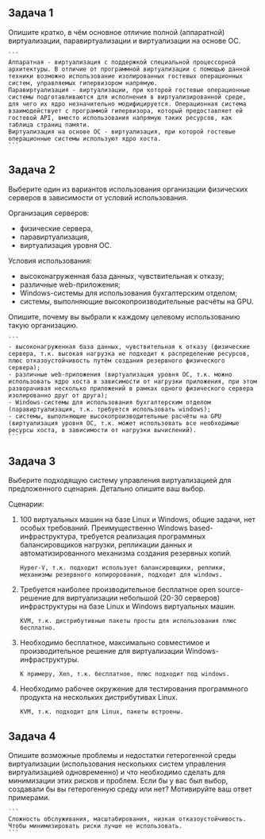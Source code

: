 ## Задача 1

Опишите кратко, в чём основное отличие полной (аппаратной) виртуализации, паравиртуализации и виртуализации на основе ОС.

	```
	Аппаратная - виртуализация с поддержкой специальной процессорной архитектуры. В отличие от программной виртуализации с помощью данной техники возможно использование изолированных гостевых операционных систем, управляемых гипервизором напрямую.
	Паравиртуализация - виртуализации, при которой гостевые операционные системы подготавливаются для исполнения в виртуализированной среде, для чего их ядро незначительно модифицируется. Операционная система взаимодействует с программой гипервизора, который предоставляет ей гостевой API, вместо использования напрямую таких ресурсов, как таблица страниц памяти.
	Виртуализация на основе ОС - виртуализация, при которой гостевые операционные системы используют ядро хоста.
	```

## Задача 2

Выберите один из вариантов использования организации физических серверов в зависимости от условий использования.

Организация серверов:

- физические сервера,
- паравиртуализация,
- виртуализация уровня ОС.

Условия использования:

- высоконагруженная база данных, чувствительная к отказу;
- различные web-приложения;
- Windows-системы для использования бухгалтерским отделом;
- системы, выполняющие высокопроизводительные расчёты на GPU.

Опишите, почему вы выбрали к каждому целевому использованию такую организацию.

	```
	- высоконагруженная база данных, чувствительная к отказу (физические сервера, т.к. высокая нагрузка не подходит к распределению ресурсов, плюс отказоустойчивость путём создания резервного физического сервера);
	- различные web-приложения (виртуализация уровня ОС, т.к. можно использовать ядро хоста в зависимости от нагрузки приложения, при этом разворачивая несколько приложений в рамках одного физического сервера изолированно друг от друга);
	- Windows-системы для использования бухгалтерским отделом (паравиртуализация, т.к. требуется использовать windows);
	- системы, выполняющие высокопроизводительные расчёты на GPU (виртуализация уровня ОС, т.к. может использовать все необходимые ресурсы хоста, в зависимости от нагрузки вычислений).
	```

## Задача 3

Выберите подходящую систему управления виртуализацией для предложенного сценария. Детально опишите ваш выбор.

Сценарии:

1. 100 виртуальных машин на базе Linux и Windows, общие задачи, нет особых требований. Преимущественно Windows based-инфраструктура, требуется реализация программных балансировщиков нагрузки, репликации данных и автоматизированного механизма создания резервных копий.

	```
	Hyper-V, т.к. подходит использует балансировщики, реплики, механизмы резервного копирорования, подходит для windows.
	```

2. Требуется наиболее производительное бесплатное open source-решение для виртуализации небольшой (20-30 серверов) инфраструктуры на базе Linux и Windows виртуальных машин.

	```
	KVM, т.к. дистрибутивные пакеты просты для использования плюс бесплатно.
	```

3. Необходимо бесплатное, максимально совместимое и производительное решение для виртуализации Windows-инфраструктуры.

	```
	К примеру, Xen, т.к. бесплатное, плюс подходит под windows.
	```

4. Необходимо рабочее окружение для тестирования программного продукта на нескольких дистрибутивах Linux.

	```
	KVM, т.к. подходит для Linux, пакеты встроены.
	```

## Задача 4

Опишите возможные проблемы и недостатки гетерогенной среды виртуализации (использования нескольких систем управления виртуализацией одновременно) и что необходимо сделать для минимизации этих рисков и проблем. Если бы у вас был выбор, создавали бы вы гетерогенную среду или нет? Мотивируйте ваш ответ примерами.

	```
	Сложность обслуживания, масштабирования, низкая отказоустойчивость.
	Чтобы минимизировать риски лучше не использовать. 
	```
